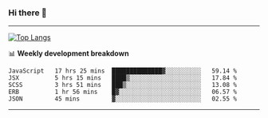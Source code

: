 ### Hi there 👋

-------
[![Top Langs](https://github-readme-stats.vercel.app/api/top-langs/?username=ashish-r)](https://github.com/anuraghazra/github-readme-stats)

📊 **Weekly development breakdown**
<!--START_SECTION:waka-->
```text
JavaScript   17 hrs 25 mins  ██████████████▓░░░░░░░░░░   59.14 % 
JSX          5 hrs 15 mins   ████▒░░░░░░░░░░░░░░░░░░░░   17.84 % 
SCSS         3 hrs 51 mins   ███▒░░░░░░░░░░░░░░░░░░░░░   13.08 % 
ERB          1 hr 56 mins    █▓░░░░░░░░░░░░░░░░░░░░░░░   06.57 % 
JSON         45 mins         ▓░░░░░░░░░░░░░░░░░░░░░░░░   02.55 % 
```
<!--END_SECTION:waka-->
-------

<!--
**ashish-r/ashish-r** is a ✨ _special_ ✨ repository because its `README.md` (this file) appears on your GitHub profile.

Here are some ideas to get you started:

- 🔭 I’m currently working on ...
- 🌱 I’m currently learning ...
- 👯 I’m looking to collaborate on ...
- 🤔 I’m looking for help with ...
- 💬 Ask me about ...
- 📫 How to reach me: ...
- 😄 Pronouns: ...
- ⚡ Fun fact: ...
-->
